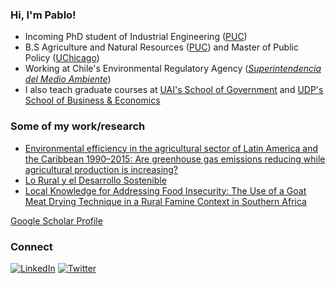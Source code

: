 ### Hi, I'm Pablo!
- Incoming PhD student of Industrial Engineering ([PUC](https://www.uc.cl/))
- B.S Agriculture and Natural Resources ([PUC](https://www.uc.cl/)) and Master of Public Policy ([UChicago](https://harris.uchicago.edu/))
- Working at Chile's Environmental Regulatory Agency ([*Superintendencia del Medio Ambiente*](https://portal.sma.gob.cl/))
- I also teach graduate courses at [UAI's School of Government](https://gobierno.uai.cl/profesor-externo-uai/pablo-aguirre/) and [UDP's School of Business & Economics](https://postgradosfee.udp.cl/personas/pablo-aguirre/)

### Some of my work/research
- [Environmental efficiency in the agricultural sector of Latin America and the Caribbean 1990–2015: Are greenhouse gas emissions reducing while agricultural production is increasing?](https://www.sciencedirect.com/science/article/abs/pii/S1470160X19301608)
- [Lo Rural y el Desarrollo Sostenible](http://www.fao.org/3/ca4704es/ca4704es.pdf)
- [Local Knowledge for Addressing Food Insecurity: The Use of a Goat Meat Drying Technique in a Rural Famine Context in Southern Africa](https://www.ncbi.nlm.nih.gov/pmc/articles/PMC6826486/)

[Google Scholar Profile](https://scholar.google.com/citations?user=wRlW5koAAAAJ&hl=es)

### Connect
<a href="https://www.linkedin.com/in/pjaguirreh/"><img src="https://img.shields.io/badge/LinkedIn--_.svg?style=social&logo=linkedin" alt="LinkedIn"></a> <a href="https://twitter.com/PAguirreH"><img src="https://img.shields.io/twitter/follow/PAguirreH?label=Twitter&style=social" alt="Twitter"></a>

